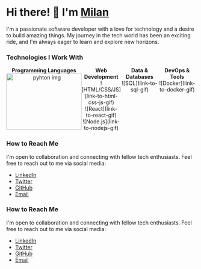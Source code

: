 
# Hi there! 👋 I'm [Milan](https://www.linkedin.com/in/milanrajgupta/)

I'm a passionate software developer with a love for technology and a desire to build amazing things. My journey in the tech world has been an exciting ride, and I'm always eager to learn and explore new horizons.

### Technologies I Work With

<div style="display: flex; flex-direction:row;">
  <div style="flex: 1; text-align: center;">
    <b>Programming Languages</b><br>
    <img style="width:200px ;height:150px "       src="https://camo.githubusercontent.com/dc38e4fd1687b889aab581dcb5ba64eca752806efc36a7a0bc450aa35cf5056c/68747470733a2f2f6d65646961312e67697068792e636f6d2f6d656469612f4b4171357734375239726d547576574f57612f67697068792e676966" alt="pyhton img">
    </img>
  </div>
  <div style="flex: 1; text-align: center;">
    <b>Web Development</b><br>
    ![HTML/CSS/JS](link-to-html-css-js-gif)<br>
    ![React](link-to-react-gif)<br>
    ![Node.js](link-to-nodejs-gif)
  </div>
  <div style="flex: 1; text-align: center;">
    <b>Data & Databases</b><br>
    ![SQL](link-to-sql-gif)
  </div>
  <div style="flex: 1; text-align: center;">
    <b>DevOps & Tools</b><br>
    ![Docker](link-to-docker-gif)
  </div>
</div>

### How to Reach Me

I'm open to collaboration and connecting with fellow tech enthusiasts. Feel free to reach out to me via social media:

- [LinkedIn](https://www.linkedin.com/in/your-linkedin-username/)
- [Twitter](https://twitter.com/your-twitter-username)
- [GitHub](https://github.com/your-github-username)
- [Email](mailto:youremail@example.com)







### How to Reach Me

I'm open to collaboration and connecting with fellow tech enthusiasts. Feel free to reach out to me via social media:

- [LinkedIn](https://www.linkedin.com/in/your-linkedin-username/)
- [Twitter](https://twitter.com/your-twitter-username)
- [GitHub](https://github.com/your-github-username)
- [Email](mailto:youremail@example.com)
